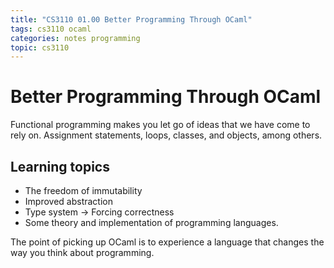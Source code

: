 ```yaml
---
title: "CS3110 01.00 Better Programming Through OCaml"
tags: cs3110 ocaml
categories: notes programming
topic: cs3110
---
```

# Better Programming Through OCaml

Functional programming makes you let go of ideas that we have come to rely on. Assignment statements, loops, classes, and objects, among others.

## Learning topics

- The freedom of immutability
- Improved abstraction
- Type system -> Forcing correctness
- Some theory and implementation of programming languages.

The point of picking up OCaml is to experience a language that changes the way you think about programming.

